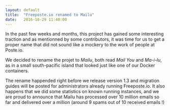 ```yaml
---
layout: default
title:  "Freeposte.io renamed to Mailu"
date:   2016-10-29 11:40:00
---
```

In the past few weeks and months, this project has gained some interesting
traction and as mentionned by some contributors, it was time for us to get
a proper name that did not sound like a mockery to the work of people at
Poste.io.

We decided to rename the projet to *Mailu*, both read *Mail You* and
*Ma-i-lu*, as in a small south-pacific island that looked just like one of
our Docker containers.

The rename happended right before we release version 1.3 and migration guides
will be posted for administrators already running Freeposte.io. It also happens
that we did some statistics on known running instances, and we are proud to
announce that Mailu has processed over 10 million emails so far and delivered
over a million (around 9 spams out of 10 received emails !)
